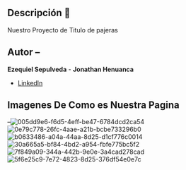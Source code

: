 ## Descripción 🧠
Nuestro Proyecto de Titulo de pajeras 

## Autor –
**Ezequiel Sepulveda** -
**Jonathan Henuanca**

* [LinkedIn](www.linkedin.com/in/mi-portafolio)

## Imagenes De Como es Nuestra Pagina 
–![005dd9e6-f6d5-4eff-be47-6784dcd2ca54](https://github.com/user-attachments/assets/c44c5fcf-75bc-4059-8a26-f8f8840d4c73)
![0e79c778-26fc-4aae-a21b-bcbe733296b0](https://github.com/user-attachments/assets/d851881d-095e-4e8a-9bcd-38fa1d3f44ca)
![b0633486-a04a-44aa-8d25-d1cf776c0014](https://github.com/user-attachments/assets/437bce47-25c1-4a11-9330-f93bfdf56a19)
![30a665a5-bf84-4bd2-a954-fbfe775bc5f2](https://github.com/user-attachments/assets/b141df22-fbe3-4b60-93bb-8dac873034bd)
![7f849a09-344a-442b-9e0e-3a4cad278cad](https://github.com/user-attachments/assets/733dd19f-d9dd-4d5c-8d76-b60d470b848a)
![5f6e25c9-7e72-4823-8d25-376df54e0e7c](https://github.com/user-attachments/assets/6e3db41c-7e1f-4698-abe9-6a57766a4548)
